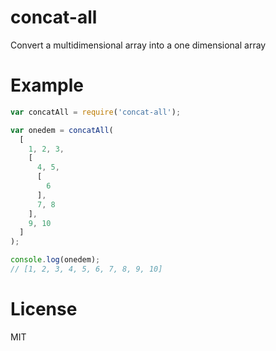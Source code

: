 # concat-all
Convert a multidimensional array into a one dimensional array

# Example
```javascript
var concatAll = require('concat-all');

var onedem = concatAll(
  [
    1, 2, 3,
    [
      4, 5,
      [
        6
      ],
      7, 8
    ],
    9, 10
  ]
);

console.log(onedem);
// [1, 2, 3, 4, 5, 6, 7, 8, 9, 10]
```

# License
MIT
